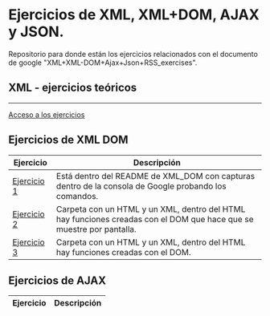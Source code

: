 # Ejercicios de XML, XML+DOM, AJAX y JSON.
Repositorio para donde están los ejercicios relacionados con el documento de google "XML+XML-DOM+Ajax+Json+RSS_exercises".

## XML - ejercicios teóricos
----------------------
[Acceso a los ejercicios](XML_teoricas)

## Ejercicios de XML DOM
Ejercicio | Descripción
----------|------------
[Ejercicio 1](XML_DOM/README.md) | Está dentro del README de XML_DOM con capturas dentro de la consola de Google probando los comandos.
[Ejercicio 2](XML_DOM/ej2/) | Carpeta con un HTML y un XML, dentro del HTML hay funciones creadas con el DOM que hace que se muestre por pantalla.
[Ejercicio 3](XML_DOM/ej3/) | Carpeta con un HTML y un XML, dentro del HTML hay funciones creadas con el DOM.

## Ejercicios de AJAX
Ejercicio | Descripción
----------|------------
